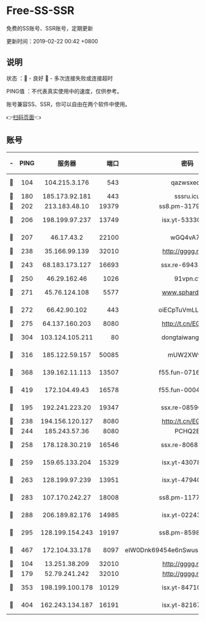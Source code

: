 # Free-SS-SSR

免费的SS账号、SSR账号，定期更新

更新时间：2019-02-22 00:42 +0800

## 说明

状态     ：🙂 - 良好 🙁 - 多次连接失败或连接超时

PING值   ：不代表真实使用中的速度，仅供参考。

账号兼容SS、SSR，你可以自由在两个软件中使用。

👉[扫码页面](https://liesauer.github.io/free-ss-ssr.github.io/)👈

## 账号

|-|PING|服务器|端口|密码|加密方式|区域|
|:----:|:----:|:-----:|-----:|:----:|:----:|:----:|
|🙂|104|104.215.3.176|543|qazwsxedc|aes-256-gcm|JP|
|🙂|180|185.173.92.181|443|sssru.icu|rc4-md5|RU|
|🙂|202|213.183.48.10|19379|ss8.pm-31791178|rc4-md5|RU|
|🙂|206|198.199.97.237|13749|isx.yt-53330366|aes-256-cfb|US|
|🙂|207|46.17.43.2|22100|wGQ4vA7D|aes-256-gcm|RU|
|🙂|238|35.166.99.139|32010|http://gggg.rocks|chacha20|US|
|🙂|243|68.183.173.127|16693|ssx.re-69431278|aes-256-cfb|US|
|🙂|250|46.29.162.46|1026|91vpn.cf|rc4-md5|RU|
|🙂|271|45.76.124.108|5577|www.sphard.com|aes-256-cfb|AU|
|🙂|272|66.42.90.102|443|oiECpTuVmLLxk4Ts|aes-256-cfb|US|
|🙂|275|64.137.160.203|8080|http://t.cn/EGJIyrl|rc4-md5|CA|
|🙂|304|103.124.105.211|80|dongtaiwang.com|aes-256-cfb|US|
|🙂|316|185.122.59.157|50085|mUW2XWw8|aes-256-cfb|GB|
|🙂|368|139.162.11.113|13507|f55.fun-07160199|aes-256-cfb|SG|
|🙂|419|172.104.49.43|16578|f55.fun-00042249|aes-256-cfb|SG|
|🙂|195|192.241.223.20|19347|ssx.re-08596649|aes-256-cfb|US|
|🙂|238|194.156.120.127|8080|http://t.cn/EGJIyrl|rc4-md5|RU|
|🙂|244|185.243.57.36|8080|PCHQ2E|rc4-md5|US|
|🙂|258|178.128.30.219|16546|ssx.re-80681280|aes-256-cfb|SG|
|🙂|259|159.65.133.204|15329|isx.yt-43078354|aes-256-cfb|SG|
|🙂|263|128.199.97.239|13951|isx.yt-47940665|aes-256-cfb|SG|
|🙂|283|107.170.242.27|18008|ss8.pm-11776120|aes-256-cfb|US|
|🙂|288|206.189.82.176|14985|isx.yt-02243397|aes-256-cfb|SG|
|🙂|295|128.199.154.243|19197|ss8.pm-85981063|aes-256-cfb|SG|
|🙂|467|172.104.33.178|8097|eIW0Dnk69454e6nSwuspv9DmS201tQ0D|aes-256-cfb|SG|
|🙁|104|13.251.38.209|32010|http://gggg.rocks|chacha20|SG|
|🙁|179|52.79.241.242|32010|http://gggg.rocks|chacha20|KR|
|🙁|353|198.199.100.178|10129|isx.yt-84710881|aes-256-cfb|US|
|🙁|404|162.243.134.187|16191|isx.yt-82167280|aes-256-cfb|US|
